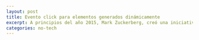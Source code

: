 ```yaml
---
layout: post
title: Evento click para elementos generados dinámicamente
excerpt: A principios del año 2015, Mark Zuckerberg, creó una iniciativa denominada [A Year of Books - Un año de libros](https://www.facebook.com/ayearofbooks "A Year of Books on Facebook"){:target="_blank"}. Esta iniciativa propone leer un libro nuevo cada 15 días, lo que nos daría un total de 24 libros al año. We will read a new book every two weeks and discuss it here. Our books will emphasize learning about new cultures, beliefs, histories and technologies...
categories: no-tech
---
```

